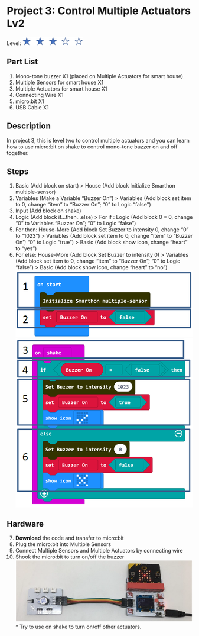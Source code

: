 # Project 3:  Control Multiple Actuators Lv2
Level: ![level](images/level3.png)
## Part List
1. Mono-tone buzzer X1 (placed on Multiple Actuators for smart house)
2. Multiple Sensors for smart house X1
3. Multiple Actuators for smart house X1
4. Connecting Wire X1
5. micro:bit X1
6. USB Cable X1

## Description
In project 3, this is level two to control multiple actuators and you can learn how to use micro:bit on shake to control mono-tone buzzer on and off together.

## Steps
1. Basic (Add block on start) > House (Add block Initialize Smarthon multiple-sensor)
2. Variables (Make a Variable “Buzzer On”) > Variables (Add block set item to 0, change “item” to “Buzzer On”; “0” to Logic “false”)
3. Input (Add block on shake)
4. Logic (Add block if…then…else) > For if : Logic (Add block 0 = 0, change “0” to Variables “Buzzer On”; “0” to Logic “false”)
5. For then: House-More (Add block Set Buzzer to intensity 0, change “0” to “1023”) > Variables (Add block set item to 0, change “item” to “Buzzer On”; “0” to Logic “true”) > Basic (Add block show icon, change “heart” to “yes”)
6. For else: House-More (Add block Set Buzzer to intensity 0) > Variables (Add block set item to 0, change “item” to “Buzzer On”; “0” to Logic “false”) > Basic (Add block show icon, change “heart” to “no”)
![pic](images/P3_1.png)
![pic](images/P3_3.png)

## Hardware
7. **Download** the code and transfer to micro:bit
8. Plug the micro:bit into Multiple Sensors
9. Connect Multiple Sensors and Multiple Actuators by connecting wire
10. Shook the micro:bit to turn on/off the buzzer
![pic](images/P3_4.png)
<span id="remarks" >* Try to use on shake to turn on/off other actuators. </span>

